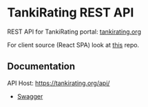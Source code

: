 # TankiRating REST API

REST API for TankiRating portal: [tankirating.org](https://tankirating.org)

For client source (React SPA) look at [this](https://github.com/kraskden/tankirating-app) repo. 

## Documentation

API Host: https://tankirating.org/api/

- [Swagger](https://tankirating.org/api/swagger-ui/index.html)